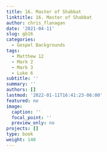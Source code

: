 ```yaml
---
title: 16. Master of Shabbat
linktitle: 16. Master of Shabbat
author: chris_flanagan
date: '2021-04-11'
slug: gb16
categories:
  - Gospel Backgrounds
tags:
  - Matthew 12
  - Mark 2
  - Mark 3
  - Luke 6
subtitle: ''
summary: ''
authors: []
lastmod: '2022-01-11T16:41:23-06:00'
featured: no
image:
  caption: ''
  focal_point: ''
  preview_only: no
projects: []
type: book
weight: 140
---
```


